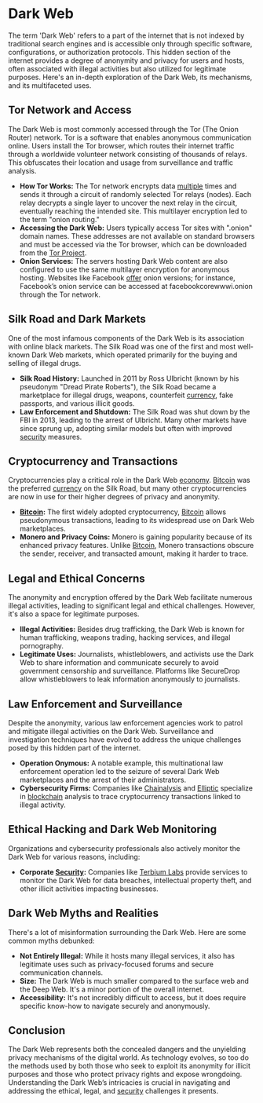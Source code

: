 # Dark Web

The term 'Dark Web' refers to a part of the internet that is not indexed by traditional search engines and is accessible only through specific software, configurations, or authorization protocols. This hidden section of the internet provides a degree of anonymity and privacy for users and hosts, often associated with illegal activities but also utilized for legitimate purposes. Here's an in-depth exploration of the Dark Web, its mechanisms, and its multifaceted uses.

## Tor Network and Access

The Dark Web is most commonly accessed through the Tor (The Onion Router) network. Tor is a software that enables anonymous communication online. Users install the Tor browser, which routes their internet traffic through a worldwide volunteer network consisting of thousands of relays. This obfuscates their location and usage from surveillance and traffic analysis.

* **How Tor Works:** The Tor network encrypts data [multiple](../m/multiple.md) times and sends it through a circuit of randomly selected Tor relays (nodes). Each relay decrypts a single layer to uncover the next relay in the circuit, eventually reaching the intended site. This multilayer encryption led to the term "onion routing."
* **Accessing the Dark Web:** Users typically access Tor sites with ".onion" domain names. These addresses are not available on standard browsers and must be accessed via the Tor browser, which can be downloaded from the [Tor Project](https://www.torproject.org/).
* **Onion Services:** The servers hosting Dark Web content are also configured to use the same multilayer encryption for anonymous hosting. Websites like Facebook [offer](../o/offer.md) onion versions; for instance, Facebook’s onion service can be accessed at facebookcorewwwi.onion through the Tor network.

## Silk Road and Dark Markets

One of the most infamous components of the Dark Web is its association with online black markets. The Silk Road was one of the first and most well-known Dark Web markets, which operated primarily for the buying and selling of illegal drugs.

* **Silk Road History:** Launched in 2011 by Ross Ulbricht (known by his pseudonym "Dread Pirate Roberts"), the Silk Road became a marketplace for illegal drugs, weapons, counterfeit [currency](../c/currency.md), fake passports, and various illicit goods.
* **Law Enforcement and Shutdown:** The Silk Road was shut down by the FBI in 2013, leading to the arrest of Ulbricht. Many other markets have since sprung up, adopting similar models but often with improved [security](../s/security.md) measures.

## Cryptocurrency and Transactions

Cryptocurrencies play a critical role in the Dark Web [economy](../e/economy.md). [Bitcoin](../b/bitcoin.md) was the preferred [currency](../c/currency.md) on the Silk Road, but many other cryptocurrencies are now in use for their higher degrees of privacy and anonymity.

* **[Bitcoin](../b/bitcoin.md):** The first widely adopted cryptocurrency, [Bitcoin](../b/bitcoin.md) allows pseudonymous transactions, leading to its widespread use on Dark Web marketplaces.
* **Monero and Privacy Coins:** Monero is gaining popularity because of its enhanced privacy features. Unlike [Bitcoin](../b/bitcoin.md), Monero transactions obscure the sender, receiver, and transacted amount, making it harder to trace.

## Legal and Ethical Concerns

The anonymity and encryption offered by the Dark Web facilitate numerous illegal activities, leading to significant legal and ethical challenges. However, it's also a space for legitimate purposes.

* **Illegal Activities:** Besides drug trafficking, the Dark Web is known for human trafficking, weapons trading, hacking services, and illegal pornography.
* **Legitimate Uses:** Journalists, whistleblowers, and activists use the Dark Web to share information and communicate securely to avoid government censorship and surveillance. Platforms like SecureDrop allow whistleblowers to leak information anonymously to journalists.

## Law Enforcement and Surveillance

Despite the anonymity, various law enforcement agencies work to patrol and mitigate illegal activities on the Dark Web. Surveillance and investigation techniques have evolved to address the unique challenges posed by this hidden part of the internet.

* **Operation Onymous:** A notable example, this multinational law enforcement operation led to the seizure of several Dark Web marketplaces and the arrest of their administrators.
* **Cybersecurity Firms:** Companies like [Chainalysis](https://www.chainalysis.com/) and [Elliptic](https://www.elliptic.co/) specialize in [blockchain](../b/blockchain_in_trading.md) analysis to trace cryptocurrency transactions linked to illegal activity. 

## Ethical Hacking and Dark Web Monitoring

Organizations and cybersecurity professionals also actively monitor the Dark Web for various reasons, including:

* **Corporate [Security](../s/security.md):** Companies like [Terbium Labs](https://www.terbiumlabs.com/) provide services to monitor the Dark Web for data breaches, intellectual property theft, and other illicit activities impacting businesses.

## Dark Web Myths and Realities

There's a lot of misinformation surrounding the Dark Web. Here are some common myths debunked:

* **Not Entirely Illegal:** While it hosts many illegal services, it also has legitimate uses such as privacy-focused forums and secure communication channels.
* **Size:** The Dark Web is much smaller compared to the surface web and the Deep Web. It's a minor portion of the overall internet.
* **Accessibility:** It's not incredibly difficult to access, but it does require specific know-how to navigate securely and anonymously.

## Conclusion

The Dark Web represents both the concealed dangers and the unyielding privacy mechanisms of the digital world. As technology evolves, so too do the methods used by both those who seek to exploit its anonymity for illicit purposes and those who protect privacy rights and expose wrongdoing. Understanding the Dark Web’s intricacies is crucial in navigating and addressing the ethical, legal, and [security](../s/security.md) challenges it presents.